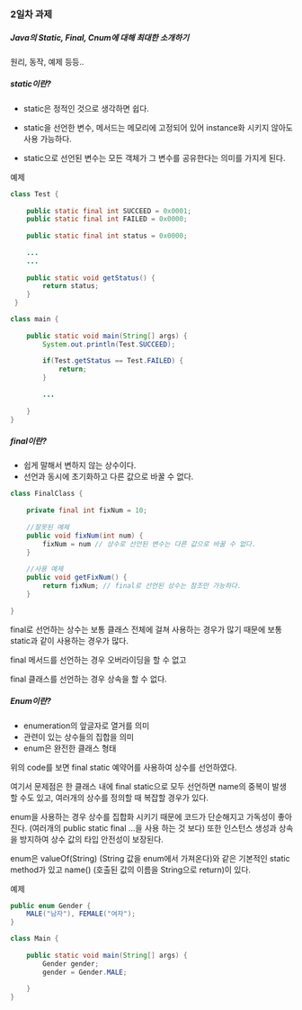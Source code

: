 ### 2일차 과제

##### Java의 Static, Final, Cnum에 대해 최대한 소개하기

원리, 동작, 예제 등등..

 

##### static이란?

- static은 정적인 것으로 생각하면 쉽다.

- static을 선언한 변수, 메서드는 메모리에 고정되어 있어 instance화 시키지 않아도 사용 가능하다.

- static으로 선언된 변수는 모든 객체가 그 변수를 공유한다는 의미를 가지게 된다.

 

예제

```java
class Test {
    
    public static final int SUCCEED = 0x0001;
    public static final int FAILED = 0x0000;
    
	public static final int status = 0x0000;
    
    ...
    ...
    
    public static void getStatus() {
        return status;
    }
 }

class main {
    
    public static void main(String[] args) {
        System.out.println(Test.SUCCEED);
        
        if(Test.getStatus == Test.FAILED) {
            return;
        }
        
        ...
            
    }
}
```

##### final이란?

- 쉽게 말해서 변하지 않는 상수이다.
- 선언과 동시에 초기화하고 다른 값으로 바꿀 수 없다.

```java
class FinalClass {
    
    private final int fixNum = 10;
    
    //잘못된 예제
    public void fixNum(int num) {
        fixNum = num // 상수로 선언된 변수는 다른 값으로 바꿀 수 없다.
    }
    
    //사용 예제
    public void getFixNum() {
        return fixNum; // final로 선언된 상수는 참조만 가능하다.
    }
    
}
```

final로 선언하는 상수는 보통 클래스 전체에 걸쳐 사용하는 경우가 많기 때문에 보통 static과 같이 사용하는 경우가 많다.

final 메서드를 선언하는 경우 오버라이딩을 할 수 없고

final 클래스를 선언하는 경우 상속을 할 수 없다.



##### Enum이란?

- enumeration의 앞글자로 열거를 의미
- 관련이 있는 상수들의 집합을 의미
- enum은 완전한 클래스 형태

위의 code를 보면 final static 예약어를 사용하여 상수를 선언하였다.

여기서 문제점은 한 클래스 내에 final static으로 모두 선언하면 name의 중복이 발생 할 수도 있고, 여러개의 상수를 정의할 때 복잡할 경우가 있다.

enum을 사용하는 경우 상수를 집합화 시키기 때문에 코드가 단순해지고 가독성이 좋아진다. (여러개의 public static final ...을 사용 하는 것 보다) 또한 인스턴스 생성과 상속을 방지하여 상수 값의 타입 안전성이 보장된다.

enum은 valueOf(String) (String 값을 enum에서 가져온다)와 같은 기본적인 static method가 있고 name() (호출된 값의 이름을 String으로 return)이 있다.

예제

```java
public enum Gender {
    MALE("남자"), FEMALE("여자");
}

class Main {
    
    public static void main(String[] args) {
        Gender gender;
        gender = Gender.MALE;
        
    }
}
```

